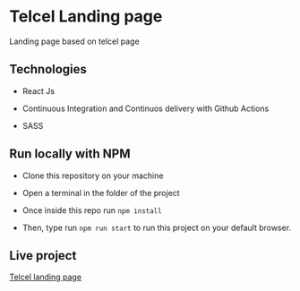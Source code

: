 # Telcel Landing page

Landing page based on telcel page

## Technologies

- React Js

- Continuous Integration and Continuos delivery with Github Actions

- SASS

## Run locally with NPM

- Clone this repository on your machine

- Open a terminal in the folder of the project

- Once inside this repo run `npm install`

- Then, type run `npm run start` to run this project on your default browser.

## Live project

[Telcel landing page](https://lejodev.github.io/telcel-landing-page/)
